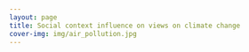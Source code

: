 ```yaml
---
layout: page
title: Social context influence on views on climate change 
cover-img: img/air_pollution.jpg
---
```

